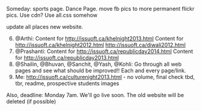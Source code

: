 Someday:
    sports page.
    Dance Page.
    move fb pics to more permanent flickr pics.
    Use cdn?
    Use all.css somehow

update all places new website.

6. @Arthi: Content for http://issuoft.ca/khelnight2013.html Content for http://issuoft.ca/khelnight2012.html http://issuoft.ca/diwali2012.html
7. @Prashanti: Content for http://issuoft.ca/republicday2014.html Content for http://issuoft.ca/republicday2013.html
9. @Shailin, @Bhuvan, @Sanchit, @Yash, @Kohli: Go through all web pages and see what should be improved!! Each and every page/link.
10. Me: http://issuoft.ca/culturenight2013.html - no volume, final check tbd, tbr, readme, prospective students images

Also, deadline: Monday 7am. We'll go live soon. The old website will be deleted (if possible)
